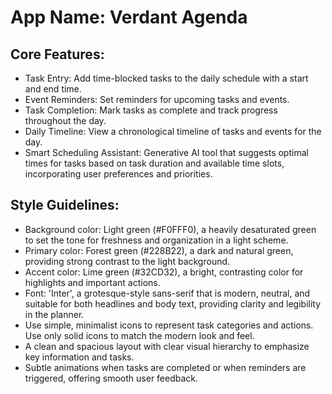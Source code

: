 # **App Name**: Verdant Agenda

## Core Features:

- Task Entry: Add time-blocked tasks to the daily schedule with a start and end time.
- Event Reminders: Set reminders for upcoming tasks and events.
- Task Completion: Mark tasks as complete and track progress throughout the day.
- Daily Timeline: View a chronological timeline of tasks and events for the day.
- Smart Scheduling Assistant: Generative AI tool that suggests optimal times for tasks based on task duration and available time slots, incorporating user preferences and priorities.

## Style Guidelines:

- Background color: Light green (#F0FFF0), a heavily desaturated green to set the tone for freshness and organization in a light scheme.
- Primary color: Forest green (#228B22), a dark and natural green, providing strong contrast to the light background.
- Accent color: Lime green (#32CD32), a bright, contrasting color for highlights and important actions.
- Font: 'Inter', a grotesque-style sans-serif that is modern, neutral, and suitable for both headlines and body text, providing clarity and legibility in the planner.
- Use simple, minimalist icons to represent task categories and actions. Use only solid icons to match the modern look and feel.
- A clean and spacious layout with clear visual hierarchy to emphasize key information and tasks.
- Subtle animations when tasks are completed or when reminders are triggered, offering smooth user feedback.